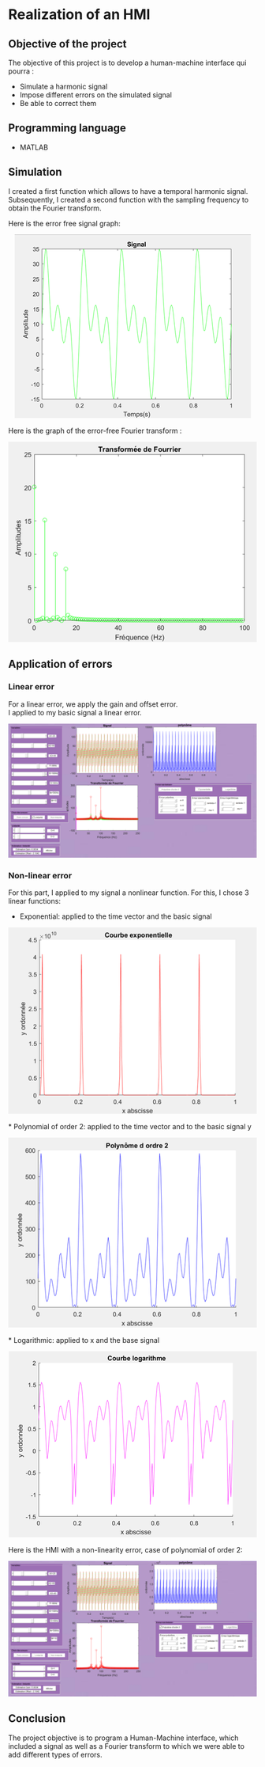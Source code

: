 # Realization of an HMI
## Objective of the project
The objective of this project is to develop a human-machine interface qui pourra : 
* Simulate a harmonic signal
* Impose different errors on the simulated signal
* Be able to correct them

## Programming language
* MATLAB

## Simulation
I created a first function which allows to have a temporal harmonic signal.  
Subsequently, I created a second function with the sampling frequency to obtain the Fourier transform.  

Here is the error free signal graph: 
<p align="center"> <img src="Image9.png"/> </p>

Here is the graph of the error-free Fourier transform : 
<p align="center"> <img src="Image10.png"/> </p>

## Application of errors
### Linear error
For a linear error, we apply the gain and offset error.     
I applied to my basic signal a linear error.  
<p align="center"> <img src="Image4.png"/> </p> 

### Non-linear error

For this part, I applied to my signal a nonlinear function. For this, I chose 3 linear functions:
* Exponential: applied to the time vector and the basic signal  
<p align="center"> <img src="Image6.png"/> </p>
* Polynomial of order 2: applied to the time vector and to the basic signal y
<p align="center"> <img src="Image7.png"/> </p>
* Logarithmic: applied to x and the base signal
<p align="center"> <img src="Image8.png"/> </p>


Here is the HMI with a non-linearity error, case of polynomial of order 2:
<p align="center"> <img src="Image5.png"/> </p>

## Conclusion
The project objective is to program a Human-Machine interface, which included a signal as well as a Fourier transform to which we were able to add different types of errors.
